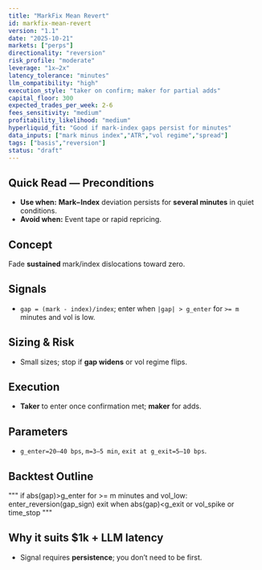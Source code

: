 ```yaml
---
title: "MarkFix Mean Revert"
id: markfix-mean-revert
version: "1.1"
date: "2025-10-21"
markets: ["perps"]
directionality: "reversion"
risk_profile: "moderate"
leverage: "1x–2x"
latency_tolerance: "minutes"
llm_compatibility: "high"
execution_style: "taker on confirm; maker for partial adds"
capital_floor: 300
expected_trades_per_week: 2-6
fees_sensitivity: "medium"
profitability_likelihood: "medium"
hyperliquid_fit: "Good if mark-index gaps persist for minutes"
data_inputs: ["mark minus index","ATR","vol regime","spread"]
tags: ["basis","reversion"]
status: "draft"
---
```


## Quick Read — Preconditions
- **Use when:** **Mark−Index** deviation persists for **several minutes** in quiet conditions.
- **Avoid when:** Event tape or rapid repricing.

## Concept
Fade **sustained** mark/index dislocations toward zero.

## Signals
- `gap = (mark - index)/index`; enter when `|gap| > g_enter` for `>= m` minutes and vol is low.

## Sizing & Risk
- Small sizes; stop if **gap widens** or vol regime flips.

## Execution
- **Taker** to enter once confirmation met; **maker** for adds.

## Parameters
- `g_enter=20–40 bps`, `m=3–5 min`, `exit at g_exit=5–10 bps`.

## Backtest Outline
"""
if abs(gap)>g_enter for >= m minutes and vol_low:
    enter_reversion(gap_sign)
exit when abs(gap)<g_exit or vol_spike or time_stop
"""

## Why it suits $1k + LLM latency
- Signal requires **persistence**; you don’t need to be first.
